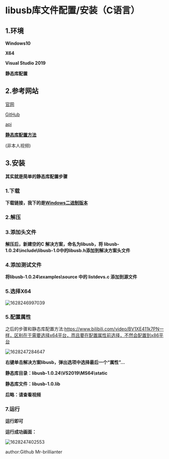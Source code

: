 # libusb库文件配置/安装（C语言）

## 1.环境

**Windows10**

**X64**

**Visual Studio 2019**

**静态库配置**

## 2.参考网站

 [官网](https://libusb.info/) 

 [GitHub](https://github.com/libusb/libusb) 

 [api](https://libusb.sourceforge.io/api-1.0/libusb_api.html) 

[**静态库配置方法**](https://www.bilibili.com/video/BV1XE411k7PN)

(非本人视频)

## 3.安装

**其实就是简单的静态库配置步骤**

### 1.下载

**下载链接，我下的是[Windows二进制版本](https://github-releases.githubusercontent.com/15120676/d77ef600-4387-11eb-9e85-cecc8155315b?X-Amz-Algorithm=AWS4-HMAC-SHA256&X-Amz-Credential=AKIAIWNJYAX4CSVEH53A%2F20210802%2Fus-east-1%2Fs3%2Faws4_request&X-Amz-Date=20210802T012729Z&X-Amz-Expires=300&X-Amz-Signature=b67ccc83c4b201f036319873370b2bbe5da3f17996048bb22bb950bc22dc21a1&X-Amz-SignedHeaders=host&actor_id=60534303&key_id=0&repo_id=15120676&response-content-disposition=attachment%3B%20filename%3Dlibusb-1.0.24.7z&response-content-type=application%2Foctet-stream)**



### 2.解压



### 3.添加头文件

**解压后，新建空的C 解决方案，命名为libusb，将 libusb-1.0.24\include\libusb-1.0中的libusb.h添加到解决方案头文件**

### 4.添加测试文件

**将libusb-1.0.24\examples\source 中的 listdevs.c 添加到源文件**

### 5.选择X64

![1628246997039](libusb_cn中文安装帮助.assets/1628246997039.png)

### 5.配置属性

之后的步骤和静态库配置方法:https://www.bilibili.com/video/BV1XE411k7PN一样，区别在于需要选择x64平台，而且要在配置属性前选择，不然会配置到x86平台

![1628247284647](libusb_cn中文安装帮助.assets/1628247284647.png)

**右键单击解决方案libusb，弹出选项中选择最后一个“属性”...**

**静态库目录：libusb-1.0.24\VS2019\MS64\static**

**静态库文件：libusb-1.0.lib**

**后略：请查看视频**

### 7.运行



**运行即可**

**运行成功画面：**

![1628247402553](libusb_cn中文安装帮助.assets/1628247402553.png)

author:Github Mr-brillianter
